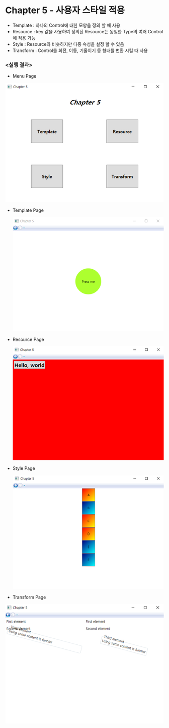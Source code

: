 # Chapter 5  - 사용자 스타일 적용

- Template : 하나의 Control에 대한 모양을 정의 할 때 사용
- Resource : key 값을 사용하여 정의된 Resource는 동일한 Type의 여러 Control에 적용 가능 
- Style : Resource와 비슷하지만 다중 속성을 설정 할 수 있음
- Transform : Control를 회전, 이동, 기울이기 등 형태를 변환 시킬 때 사용



### <실행 결과>

- Menu Page

![image-20210521160024656](README.assets/image-20210521160024656.png)

- Template Page

  ![image-20210521160132921](README.assets/image-20210521160132921.png)

- Resource Page

  ![image-20210521160149489](README.assets/image-20210521160149489.png)

- Style Page

  ![image-20210521160204113](README.assets/image-20210521160204113.png)

- Transform Page

![image-20210521160215937](README.assets/image-20210521160215937.png)
